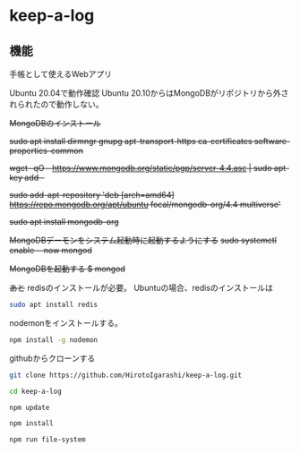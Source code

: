 # keep-a-log

## 機能

手帳として使えるWebアプリ

Ubuntu 20.04で動作確認
Ubuntu 20.10からはMongoDBがリポジトリから外されられたので動作しない。

~~MongoDBのインストール~~

~~sudo apt install dirmngr gnupg apt-transport-https ca-certificates software-properties-common~~

~~wget -qO - https://www.mongodb.org/static/pgp/server-4.4.asc | sudo apt-key add -~~

~~sudo add-apt-repository 'deb [arch=amd64] https://repo.mongodb.org/apt/ubuntu focal/mongodb-org/4.4 multiverse'~~

~~sudo apt install mongodb-org~~

~~MongoDBデーモンをシステム起動時に起動するようにする~~
~~sudo systemctl enable --now mongod~~

~~MongoDBを起動する
$ mongod~~

~~あと~~
redisのインストールが必要。
Ubuntuの場合、redisのインストールは

```bash
sudo apt install redis
```

nodemonをインストールする。

```bash
npm install -g nodemon
```

githubからクローンする

```bash
git clone https://github.com/HirotoIgarashi/keep-a-log.git
```

```bash
cd keep-a-log
```

```bash
npm update
```

```bash
npm install
```

```bash
npm run file-system
```
